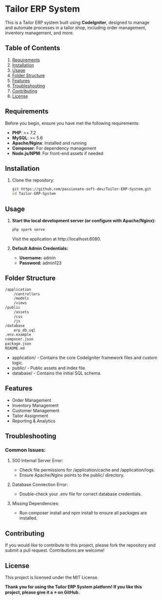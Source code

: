 # Tailor ERP System

This is a Tailor ERP system built using **CodeIgniter**, designed to manage and automate processes in a tailor shop, including order management, inventory management, and more.

## Table of Contents
1. [Requirements](#requirements)
2. [Installation](#installation)
3. [Usage](#usage)
4. [Folder Structure](#folder-structure)
5. [Features](#features)
6. [Troubleshooting](#troubleshooting)
7. [Contributing](#contributing)
8. [License](#license)

## Requirements

Before you begin, ensure you have met the following requirements:
- **PHP**: >= 7.2
- **MySQL**: >= 5.6
- **Apache/Nginx**: Installed and running
- **Composer**: For dependency management
- **Node.js/NPM**: For front-end assets if needed

## Installation

1. Clone the repository:
   ```bash
   git https://github.com/passionate-soft-dev/Tailor-ERP-System.git
   cd Tailor-ERP-System


## Usage

1. **Start the local development server (or configure with Apache/Nginx):**
   ```bash
   php spark serve
   ```
   Visit the application at http://localhost:8080.

2. **Default Admin Credentials:**
   - **Username:** admin
   - **Password:** admin123

## Folder Structure
   ```bash
   /application
       /controllers
       /models
       /views
   /public
       /assets
       /css
       /js
   /database
       erp_db.sql
   .env.example
   composer.json
   package.json
   README.md
   ```
   - application/ - Contains the core CodeIgniter framework files and custom logic.
   - public/ - Public assets and index file.
   - database/ - Contains the initial SQL schema.

## Features
   - Order Management
   - Inventory Management
   - Customer Management
   - Tailor Assignment
   - Reporting & Analytics

## Troubleshooting

### Common Issues:

   1. 500 Internal Server Error:
      - Check file permissions for /application/cache and /application/logs.
      - Ensure Apache/Nginx points to the public/ directory.

   2. Database Connection Error:
      - Double-check your .env file for correct database credentials.
   3. Missing Dependencies:
      - Run composer install and npm install to ensure all packages are installed.

## Contributing
If you would like to contribute to this project, please fork the repository and submit a pull request. Contributions are welcome!

## License
This project is licensed under the MIT License.

**Thank you for using the Tailor ERP System platform! If you like this project, please give it a ⭐ on GitHub.**